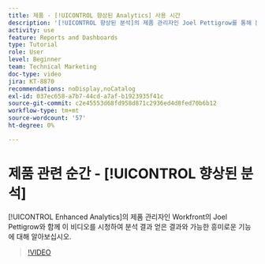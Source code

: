 ```yaml
---
title: 제품 - [!UICONTROL 향상된 Analytics] 사용 시간
description: '[!UICONTROL 향상된 분석]의 제품 관리자인 Joel Pettigrow를 통해 분석이 어떻게 시작되었고 놀라운 기능을 제공했는지 알아봅니다.'
activity: use
feature: Reports and Dashboards
type: Tutorial
role: User
level: Beginner
team: Technical Marketing
doc-type: video
jira: KT-8870
recommendations: noDisplay,noCatalog
exl-id: 037ec658-a7b7-44cd-a7af-b1923935f41c
source-git-commit: c2e45553d68fd958d871c2936ed4d8fed70b6b12
workflow-type: tm+mt
source-wordcount: '57'
ht-degree: 0%

---
```


# 제품 관련 순간 - [!UICONTROL 향상된 분석]

[!UICONTROL Enhanced Analytics]의 제품 관리자인 Workfront의 Joel Pettigrow와 함께 이 비디오를 시청하여 분석 결과 얻은 결과와 가능한 흥미로운 기능에 대해 알아보십시오.

>[!VIDEO](https://video.tv.adobe.com/v/335042/?quality=12&learn=on)
